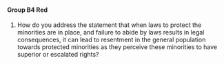 #### Group B4 Red
1. How do you address the statement that when laws to protect the minorities are in place, and failure to abide by laws results in legal consequences, it can lead to resentment in the general population towards protected minorities as they perceive these minorities to have superior or escalated rights?
